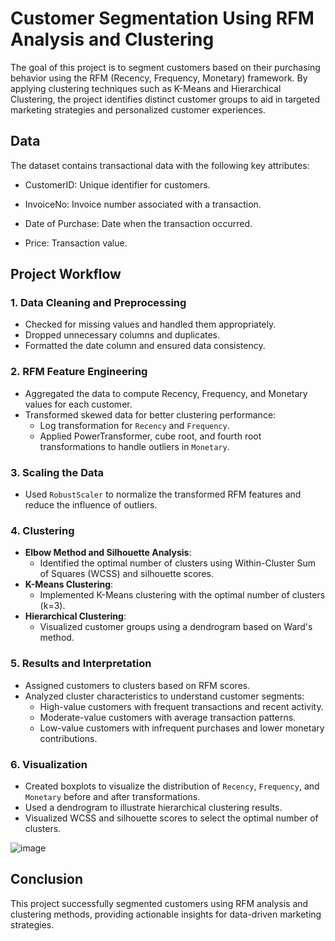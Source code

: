 
# Customer Segmentation Using RFM Analysis and Clustering

The goal of this project is to segment customers based on their purchasing behavior using the RFM (Recency, Frequency, Monetary) framework. By applying clustering techniques such as K-Means and Hierarchical Clustering, the project identifies distinct customer groups to aid in targeted marketing strategies and personalized customer experiences.




## Data

The dataset contains transactional data with the following key attributes:

- CustomerID: Unique identifier for customers.

- InvoiceNo: Invoice number associated with a transaction.

- Date of Purchase: Date when the transaction occurred.

- Price: Transaction value.
## Project Workflow

### 1. **Data Cleaning and Preprocessing**
- Checked for missing values and handled them appropriately.
- Dropped unnecessary columns and duplicates.
- Formatted the date column and ensured data consistency.

### 2. **RFM Feature Engineering**
- Aggregated the data to compute Recency, Frequency, and Monetary values for each customer.
- Transformed skewed data for better clustering performance:
  - Log transformation for `Recency` and `Frequency`.
  - Applied PowerTransformer, cube root, and fourth root transformations to handle outliers in `Monetary`.

### 3. **Scaling the Data**
- Used `RobustScaler` to normalize the transformed RFM features and reduce the influence of outliers.

### 4. **Clustering**
- **Elbow Method and Silhouette Analysis**:
  - Identified the optimal number of clusters using Within-Cluster Sum of Squares (WCSS) and silhouette scores.
- **K-Means Clustering**:
  - Implemented K-Means clustering with the optimal number of clusters (k=3).
- **Hierarchical Clustering**:
  - Visualized customer groups using a dendrogram based on Ward's method.

### 5. **Results and Interpretation**
- Assigned customers to clusters based on RFM scores.
- Analyzed cluster characteristics to understand customer segments:
  - High-value customers with frequent transactions and recent activity.
  - Moderate-value customers with average transaction patterns.
  - Low-value customers with infrequent purchases and lower monetary contributions.

### 6. **Visualization**
- Created boxplots to visualize the distribution of `Recency`, `Frequency`, and `Monetary` before and after transformations.
- Used a dendrogram to illustrate hierarchical clustering results.
- Visualized WCSS and silhouette scores to select the optimal number of clusters.

![image](https://github.com/user-attachments/assets/dff02738-7d64-4fec-9a5d-0a44a8f8269a)


## Conclusion

This project successfully segmented customers using RFM analysis and clustering methods, providing actionable insights for data-driven marketing strategies.

